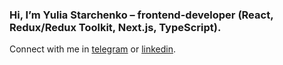 ### Hi, I’m Yulia Starchenko – frontend-developer (React, Redux/Redux Toolkit, Next.js, TypeScript).
Connect with me in [telegram](http://t.me/julia_amake) or [linkedin](https://www.linkedin.com/in/julia-amake/).


<!--
**julia-amake/julia-amake** is a ✨ _special_ ✨ repository because its `README.md` (this file) appears on your GitHub profile.

Here are some ideas to get you started:

- 🔭 I’m currently working on ...
- 🌱 I’m currently learning ...
- 👯 I’m looking to collaborate on ...
- 🤔 I’m looking for help with ...
- 💬 Ask me about ...
- 📫 How to reach me: ...
- 😄 Pronouns: ...
- ⚡ Fun fact: ...
-->

